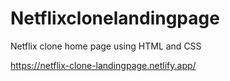 # Netflixclonelandingpage
Netflix clone home page using HTML and CSS

https://netflix-clone-landingpage.netlify.app/
